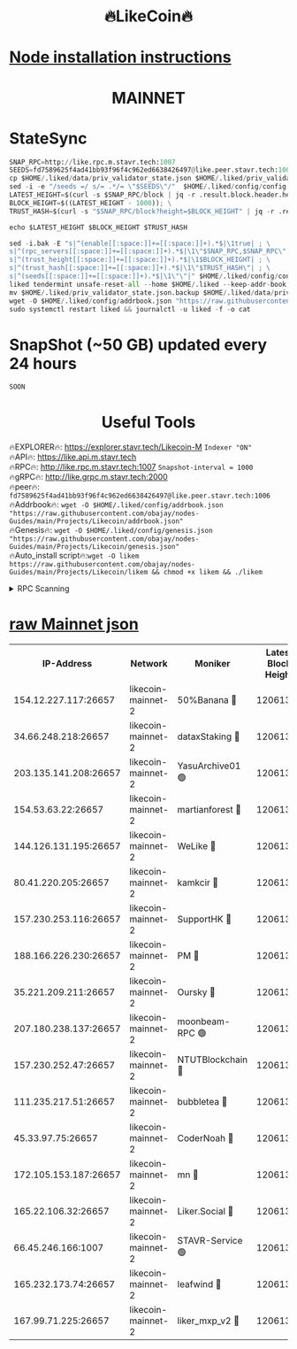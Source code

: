 <h1 align="center"> 🔥LikeCoin🔥</h1>

[Node installation instructions](https://github.com/obajay/nodes-Guides/tree/main/Projects/Likecoin)
=
<h1 align="center"> MAINNET</h1>

# StateSync
```python
SNAP_RPC=http://like.rpc.m.stavr.tech:1007
SEEDS=fd7589625f4ad41bb93f96f4c962ed6638426497@like.peer.stavr.tech:1006
cp $HOME/.liked/data/priv_validator_state.json $HOME/.liked/priv_validator_state.json.backup
sed -i -e "/seeds =/ s/= .*/= \"$SEEDS\"/"  $HOME/.liked/config/config.toml
LATEST_HEIGHT=$(curl -s $SNAP_RPC/block | jq -r .result.block.header.height); \
BLOCK_HEIGHT=$((LATEST_HEIGHT - 1000)); \
TRUST_HASH=$(curl -s "$SNAP_RPC/block?height=$BLOCK_HEIGHT" | jq -r .result.block_id.hash)

echo $LATEST_HEIGHT $BLOCK_HEIGHT $TRUST_HASH

sed -i.bak -E "s|^(enable[[:space:]]+=[[:space:]]+).*$|\1true| ; \
s|^(rpc_servers[[:space:]]+=[[:space:]]+).*$|\1\"$SNAP_RPC,$SNAP_RPC\"| ; \
s|^(trust_height[[:space:]]+=[[:space:]]+).*$|\1$BLOCK_HEIGHT| ; \
s|^(trust_hash[[:space:]]+=[[:space:]]+).*$|\1\"$TRUST_HASH\"| ; \
s|^(seeds[[:space:]]+=[[:space:]]+).*$|\1\"\"|" $HOME/.liked/config/config.toml
liked tendermint unsafe-reset-all --home $HOME/.liked --keep-addr-book
mv $HOME/.liked/priv_validator_state.json.backup $HOME/.liked/data/priv_validator_state.json
wget -O $HOME/.liked/config/addrbook.json "https://raw.githubusercontent.com/obajay/nodes-Guides/main/Projects/Likecoin/addrbook.json"
sudo systemctl restart liked && journalctl -u liked -f -o cat
```
# SnapShot (~50 GB) updated every 24 hours
```python
SOON
```

 <h1 align="center"> Useful Tools</h1>

🔥EXPLORER🔥:     https://explorer.stavr.tech/Likecoin-M        `Indexer "ON"` \
🔥API🔥:          https://like.api.m.stavr.tech \
🔥RPC🔥:          http://like.rpc.m.stavr.tech:1007              `Snapshot-interval = 1000` \
🔥gRPC🔥:         http://like.grpc.m.stavr.tech:2000 \
🔥peer🔥:         `fd7589625f4ad41bb93f96f4c962ed6638426497@like.peer.stavr.tech:1006` \
🔥Addrbook🔥:  `wget -O $HOME/.liked/config/addrbook.json "https://raw.githubusercontent.com/obajay/nodes-Guides/main/Projects/Likecoin/addrbook.json"` \
🔥Genesis🔥:  `wget -O $HOME/.liked/config/genesis.json "https://raw.githubusercontent.com/obajay/nodes-Guides/main/Projects/Likecoin/genesis.json"` \
🔥Auto_install script🔥:`wget -O likem https://raw.githubusercontent.com/obajay/nodes-Guides/main/Projects/Likecoin/likem && chmod +x likem && ./likem`

<details>
<summary>RPC Scanning</summary>

<h2 align="center"> We scan nodes in real time every 4 hours. And we provide the final result of RPC endpoints.
We cannot influence the operation of these nodes in any way. </h2>


```python
If Voting Power is higher than 0 --> then the Node is a validator of the network and may be subject to attack and be a potential threat to the chain.
```
```python
We marked such validators with a red symbol
```

</details>

[raw Mainnet json](https://rpc-check.likem.stavr.tech/likem/rpc-likem-result.json)
=


<table><tr><th>IP-Address</th><th>Network</th><th>Moniker</th><th>Latest Block Height</th><th>Earliest Block Height</th><th>Catching Up</th><th>Voting Power</th><th>Scan Time</th></tr><tr><td>154.12.227.117:26657</td><td>likecoin-mainnet-2</td><td>50%Banana 🔴</td><td>12061387</td><td>1</td><td>False</td><td>808962001</td><td>2023-12-04T16:02:14.688946509UTC</td></tr><tr><td>34.66.248.218:26657</td><td>likecoin-mainnet-2</td><td>dataxStaking 🔴</td><td>12061389</td><td>1</td><td>False</td><td>21729823358</td><td>2023-12-04T16:02:23.656935181UTC</td></tr><tr><td>203.135.141.208:26657</td><td>likecoin-mainnet-2</td><td>YasuArchive01 🟢</td><td>12061392</td><td>1</td><td>False</td><td>0</td><td>2023-12-04T16:02:40.839770190UTC</td></tr><tr><td>154.53.63.22:26657</td><td>likecoin-mainnet-2</td><td>martianforest 🔴</td><td>12061392</td><td>1</td><td>False</td><td>879058201</td><td>2023-12-04T16:02:43.497482666UTC</td></tr><tr><td>144.126.131.195:26657</td><td>likecoin-mainnet-2</td><td>WeLike 🔴</td><td>12061388</td><td>5101130</td><td>False</td><td>115634501695</td><td>2023-12-04T16:02:17.813560560UTC</td></tr><tr><td>80.41.220.205:26657</td><td>likecoin-mainnet-2</td><td>kamkcir 🔴</td><td>12061394</td><td>5504726</td><td>False</td><td>2488831205</td><td>2023-12-04T16:02:54.132186603UTC</td></tr><tr><td>157.230.253.116:26657</td><td>likecoin-mainnet-2</td><td>SupportHK 🔴</td><td>12061395</td><td>5874201</td><td>False</td><td>8797746921</td><td>2023-12-04T16:02:57.109957215UTC</td></tr><tr><td>188.166.226.230:26657</td><td>likecoin-mainnet-2</td><td>PM 🔴</td><td>12061392</td><td>7730955</td><td>False</td><td>22429725113</td><td>2023-12-04T16:02:44.426983688UTC</td></tr><tr><td>35.221.209.211:26657</td><td>likecoin-mainnet-2</td><td>Oursky 🔴</td><td>12061394</td><td>8394252</td><td>False</td><td>29555751158</td><td>2023-12-04T16:02:51.749304530UTC</td></tr><tr><td>207.180.238.137:26657</td><td>likecoin-mainnet-2</td><td>moonbeam-RPC 🟢</td><td>12061388</td><td>9234583</td><td>False</td><td>0</td><td>2023-12-04T16:02:15.018859172UTC</td></tr><tr><td>157.230.252.47:26657</td><td>likecoin-mainnet-2</td><td>NTUTBlockchain 🔴</td><td>12061389</td><td>9318400</td><td>False</td><td>890171118</td><td>2023-12-04T16:02:22.895100201UTC</td></tr><tr><td>111.235.217.51:26657</td><td>likecoin-mainnet-2</td><td>bubbletea 🔴</td><td>12061390</td><td>9332583</td><td>False</td><td>1004574468</td><td>2023-12-04T16:02:27.527864402UTC</td></tr><tr><td>45.33.97.75:26657</td><td>likecoin-mainnet-2</td><td>CoderNoah 🔴</td><td>12061392</td><td>11014944</td><td>False</td><td>19249607815</td><td>2023-12-04T16:02:42.557139771UTC</td></tr><tr><td>172.105.153.187:26657</td><td>likecoin-mainnet-2</td><td>mn 🔴</td><td>12061395</td><td>11233444</td><td>False</td><td>50169144991</td><td>2023-12-04T16:02:59.839638445UTC</td></tr><tr><td>165.22.106.32:26657</td><td>likecoin-mainnet-2</td><td>Liker.Social 🔴</td><td>12061391</td><td>11800823</td><td>False</td><td>45182088991</td><td>2023-12-04T16:02:33.390464561UTC</td></tr><tr><td>66.45.246.166:1007</td><td>likecoin-mainnet-2</td><td>STAVR-Service 🟢</td><td>12061390</td><td>11931594</td><td>False</td><td>0</td><td>2023-12-04T16:02:30.156422140UTC</td></tr><tr><td>165.232.173.74:26657</td><td>likecoin-mainnet-2</td><td>leafwind 🔴</td><td>12061392</td><td>12022645</td><td>False</td><td>40471695152</td><td>2023-12-04T16:02:41.817340101UTC</td></tr><tr><td>167.99.71.225:26657</td><td>likecoin-mainnet-2</td><td>liker_mxp_v2 🔴</td><td>12061397</td><td>12049447</td><td>False</td><td>26773786957</td><td>2023-12-04T16:03:08.972478584UTC</td></tr></table>
